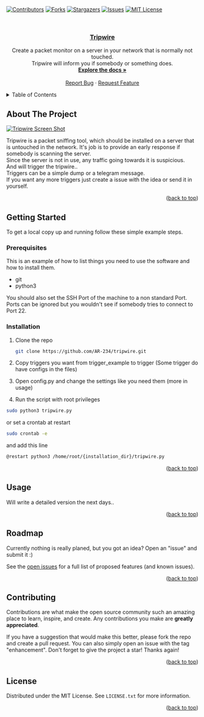 <div id="top"></div>

<!-- PROJECT SHIELDS -->
<!--
*** I'm using markdown "reference style" links for readability.
*** Reference links are enclosed in brackets [ ] instead of parentheses ( ).
*** See the bottom of this document for the declaration of the reference variables
*** for contributors-url, forks-url, etc. This is an optional, concise syntax you may use.
*** https://www.markdownguide.org/basic-syntax/#reference-style-links
-->
[![Contributors][contributors-shield]][contributors-url]
[![Forks][forks-shield]][forks-url]
[![Stargazers][stars-shield]][stars-url]
[![Issues][issues-shield]][issues-url]
[![MIT License][license-shield]][license-url]

<!-- PROJECT LOGO -->
<br />
<div align="center">
  <a href="https://github.com/AR-234/tripwire">
    <h3 align="center">Tripwire</h3>
  </a>

  <p align="center">
    Create a packet monitor on a server in your network that is normally not touched.
    <br />
    Tripwire will inform you if somebody or something does.
    <br />
    <a href="https://github.com/AR-234/tripwire"><strong>Explore the docs »</strong></a>
    <br />
    <br />
    <a href="https://github.com/AR-234/tripwire/issues">Report Bug</a>
    ·
    <a href="https://github.com/AR-234/tripwire/issues">Request Feature</a>
  </p>
</div>

<!-- TABLE OF CONTENTS -->
<details>
  <summary>Table of Contents</summary>
  <ol>
    <li>
      <a href="#about-the-project">About The Project</a>
      <ul>
        <li><a href="#built-with">Built With</a></li>
      </ul>
    </li>
    <li>
      <a href="#getting-started">Getting Started</a>
      <ul>
        <li><a href="#prerequisites">Prerequisites</a></li>
        <li><a href="#installation">Installation</a></li>
      </ul>
    </li>
    <li><a href="#usage">Usage</a></li>
    <li><a href="#contributing">Contributing</a></li>
    <li><a href="#license">License</a></li>
    <li><a href="#contact">Contact</a></li>
  </ol>
</details>



<!-- ABOUT THE PROJECT -->
## About The Project

[![Tripwire Screen Shot][tripwire-screenshot]](https://github.com/AR-234/tripwire)

Tripwire is a packet sniffing tool, which should be installed on a server that 
is untouched in the network. It's job is to provide an early response if somebody 
is scanning the server. 
<br>
Since the server is not in use, any traffic going towards it is suspicious.<br>
And will trigger the tripwire..
<br>
Triggers can be a simple dump or a telegram message.
<br>
If you want any more triggers just create a issue with the idea or send it in yourself.

<p align="right">(<a href="#top">back to top</a>)</p>

<!-- GETTING STARTED -->
## Getting Started

To get a local copy up and running follow these simple example steps.

### Prerequisites

This is an example of how to list things you need to use the software and how to install them.
* git
* python3

You should also set the SSH Port of the machine to a non standard Port.
Ports can be ignored but you wouldn't see if somebody tries to connect to Port 22.

### Installation

1. Clone the repo
   ```sh
   git clone https://github.com/AR-234/tripwire.git
   ```
2. Copy triggers you want from trigger_example to trigger (Some trigger do have configs in the files)

3. Open config.py and change the settings like you need them (more in usage)

4. Run the script with root privileges
```sh
sudo python3 tripwire.py
```
or set a crontab at restart
```sh
sudo crontab -e
```
and add this line
```sh
@restart python3 /home/root/{installation_dir}/tripwire.py
```

<p align="right">(<a href="#top">back to top</a>)</p>


<!-- USAGE EXAMPLES -->
## Usage

Will write a detailed version the next days..

<p align="right">(<a href="#top">back to top</a>)</p>



<!-- ROADMAP -->
## Roadmap

Currently nothing is really planed, but you got an idea? Open an "issue" and submit it :)

See the [open issues](https://github.com/AR-234/tripwire/issues) for a full list of proposed features (and known issues).

<p align="right">(<a href="#top">back to top</a>)</p>



<!-- CONTRIBUTING -->
## Contributing

Contributions are what make the open source community such an amazing place to learn, inspire, and create. Any contributions you make are **greatly appreciated**.

If you have a suggestion that would make this better, please fork the repo and create a pull request. You can also simply open an issue with the tag "enhancement".
Don't forget to give the project a star! Thanks again!

<p align="right">(<a href="#top">back to top</a>)</p>



<!-- LICENSE -->
## License

Distributed under the MIT License. See `LICENSE.txt` for more information.

<p align="right">(<a href="#top">back to top</a>)</p>


<!-- MARKDOWN LINKS & IMAGES -->
<!-- https://www.markdownguide.org/basic-syntax/#reference-style-links -->
[contributors-shield]: https://img.shields.io/github/contributors/AR-234/tripwire.svg?style=flat
[contributors-url]: https://github.com/AR-234/tripwire/graphs/contributors
[forks-shield]: https://img.shields.io/github/forks/AR-234/tripwire.svg?style=flat
[forks-url]: https://github.com/AR-234/tripwire/network/members
[stars-shield]: https://img.shields.io/github/stars/AR-234/tripwire.svg?style=flat
[stars-url]: https://github.com/AR-234/tripwire/stargazers
[issues-shield]: https://img.shields.io/github/issues/AR-234/tripwire.svg?style=flat
[issues-url]: https://github.com/AR-234/tripwire/issues
[license-shield]: https://img.shields.io/github/license/AR-234/tripwire.svg?style=flat
[license-url]: https://github.com/AR-234/tripwire/blob/master/LICENSE.txt
[tripwire-screenshot]: https://i.imgur.com/Leun5Cn.png
